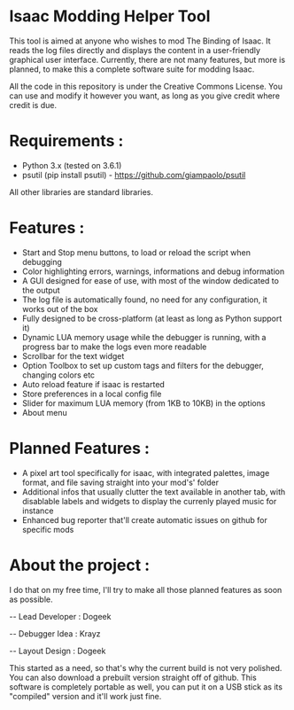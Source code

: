 # Isaac Modding Helper Tool

This tool is aimed at anyone who wishes to mod The Binding of Isaac. It reads the log files directly and displays the content in a user-friendly graphical user interface. Currently, there are not many features, but more is planned, to make this a complete software suite for modding Isaac.

All the code in this repository is under the Creative Commons License. You can use and modify it however you want, as long as you give credit where credit is due.

# Requirements :

 - Python 3.x (tested on 3.6.1)
 - psutil (pip install psutil) - https://github.com/giampaolo/psutil

 All other libraries are standard libraries.

# Features :

 - Start and Stop menu buttons, to load or reload the script when debugging
 - Color highlighting errors, warnings, informations and debug information
 - A GUI designed for ease of use, with most of the window dedicated to the output
 - The log file is automatically found, no need for any configuration, it works out of the box
 - Fully designed to be cross-platform (at least as long as Python support it)
 - Dynamic LUA memory usage while the debugger is running, with a progress bar to make the logs even more readable
 - Scrollbar for the text widget
 - Option Toolbox to set up custom tags and filters for the debugger, changing colors etc
 - Auto reload feature if isaac is restarted
 - Store preferences in a local config file
 - Slider for maximum LUA memory (from 1KB to 10KB) in the options
 - About menu

# Planned Features :

 - A pixel art tool specifically for isaac, with integrated palettes, image format, and file saving straight into your mod's' folder
 - Additional infos that usually clutter the text available in another tab, with disablable labels and widgets to display the currenly played music for instance
 - Enhanced bug reporter that'll create automatic issues on github for specific mods

# About the project :

I do that on my free time, I'll try to make all those planned features as soon as possible.

 -- Lead Developer : Dogeek

 -- Debugger Idea : Krayz

 -- Layout Design : Dogeek


This started as a need, so that's why the current build is not very polished. You can also download a prebuilt version straight off of github. This software is completely portable as well, you can put it on a USB stick as its "compiled" version and it'll work just fine.
